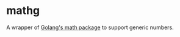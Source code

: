 # mathg

A wrapper of [Golang's math package](https://pkg.go.dev/math) to support generic numbers. 
